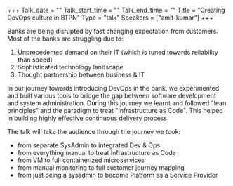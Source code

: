 +++
Talk_date = ""
Talk_start_time = ""
Talk_end_time = ""
Title = "Creating DevOps culture in BTPN"
Type = "talk"
Speakers = ["amit-kumar"]
+++

Banks are being disrupted by fast changing expectation from customers. Most of the banks are struggling due to:
1. Unprecedented demand on their IT (which is tuned towards reliability than speed)
2. Sophisticated technology landscape
3. Thought partnership between business & IT

In our journey towards introducing DevOps in the bank, we experimented and built various tools to bridge the gap between software development and system administration. During this journey we learnt and followed "lean principles" and the paradigm to treat "Infrastructure as Code". This helped in building highly effective continuous delivery process.

The talk will take the audience through the journey we took:
* from separate SysAdmin to integrated Dev & Ops
* from everything manual to treat Infrastructure as Code
* from VM to full containerized microservices
* from manual monitoring to full customer journey mapping
* from just being a sysadmin to become Platform as a Service Provider
